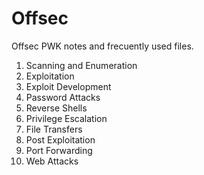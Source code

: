 # Offsec

Offsec PWK notes and frecuently used files.

<ol>
  <li>Scanning and Enumeration</li>
  <li>Exploitation</li>
  <li>Exploit Development</li>
  <li>Password Attacks</li>
  <li>Reverse Shells</li>
  <li>Privilege Escalation</li>
  <li>File Transfers</li>
  <li>Post Exploitation</li>
  <li>Port Forwarding</li>
  <li>Web Attacks</li>
</ol>

